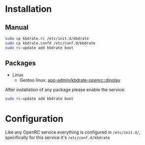 # Installation

## Manual

```bash
sudo cp kbdrate.rc /etc/init.d/kbdrate
sudo cp kbdrate.confd /etc/conf.d/kbdrate
sudo rc-update add kbdrate boot
```

## Packages

- Linux
  - Gentoo linux: [app-admin/kbdrate-openrc::dinolay](https://ari-web.xyz/gentooatom/app-admin/kbdrate-openrc)

After installation of any package please enable the service:

```bash
sudo rc-update add kbdrate boot
```

# Configuration

Like any OpenRC service everything is configured in `/etc/init.d/`, specifically
for this service it's `/etc/conf.d/kbdrate`
